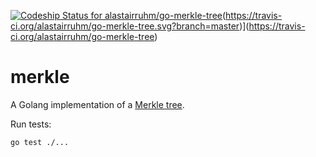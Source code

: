 [ ![Codeship Status for alastairruhm/go-merkle-tree](https://app.codeship.com/projects/110f9e70-45e3-0136-fc67-2ec6d6313293/status?branch=master)](https://app.codeship.com/projects/292007)(https://travis-ci.org/alastairruhm/go-merkle-tree.svg?branch=master)](https://travis-ci.org/alastairruhm/go-merkle-tree)

# merkle

A Golang implementation of a [Merkle tree](https://en.wikipedia.org/wiki/Merkle_tree).

Run tests:

```sh
go test ./...
```
